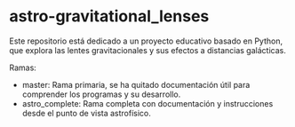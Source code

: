 # astro-gravitational_lenses

Este repositorio está dedicado a un proyecto educativo basado en Python, que explora las lentes gravitacionales y sus efectos a distancias galácticas.

Ramas:
- master: Rama primaria, se ha quitado documentación útil para comprender los programas y su desarrollo.
- astro_complete: Rama completa con documentación y instrucciones desde el punto de vista astrofísico.
